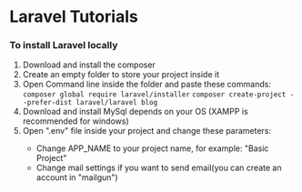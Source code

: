 <h1> Laravel Tutorials </h1>
<h3>To install Laravel locally</h3>
<ol>
  <li>Download and install the composer</li>
  <li>Create an empty folder to store your project inside it</li>
  <li>Open Command line inside the folder and paste these commands: <code>composer global require laravel/installer</code><span>   </span><code>composer create-project --prefer-dist laravel/laravel blog</code></li>
  <li>Download and install MySql depends on your OS (XAMPP is recommended for windows)</li>
  <li>Open ".env" file inside your project and change these parameters:</li>
  <ul>
    <li>Change APP_NAME to your project name, for example: "Basic Project"</li>
    <li>Change mail settings if you want to send email(you can create an account in "mailgun")</li>
  </ul>
</ol>
